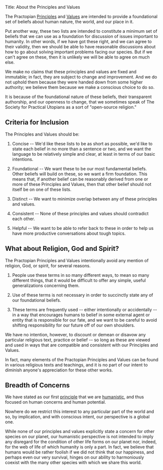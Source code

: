 Title: About the Principles and Values

The Practopian [Principles][] and [Values][] are intended to provide a foundational set of beliefs about human nature, the world, and our place in it. 

Put another way, these two lists are intended to constitute a minimum set of beliefs that we can use as a foundation for discussion of issues important to humanity. In other words, if we have got these right, and we can agree to their validity, then we should be able to have reasonable discussions about how to go about solving important problems facing our species. But if we can't agree on these, then it is unlikely we will be able to agree on much else. 

We make no claims that these principles and values are fixed and immutable; in fact, they are subject to change and improvement. And we do not uphold them because they were handed down from some higher authority; we believe them because we make a conscious choice to do so. 

It is because of the foundational nature of these beliefs, their transparent authorship, and our openness to change, that we sometimes speak of The Society for Practical Utopians as a sort of "open-source religion." 

## Criteria for Inclusion

The Principles and Values should be:

1. Concise -- We'd like these lists to be as short as possible, we'd like to state each belief in no more than a sentence or two, and we want the language to be relatively simple and clear, at least in terms of our basic intentions. 

2. Foundational -- We want these to be our most fundamental beliefs. Other beliefs will build on these, so we want a firm foundation. This means that, if another belief can be reasonably derived from one or more of these Principles and Values, then that other belief should not itself be on one of these lists. 

3. Distinct -- We want to minimize overlap between any of these principles and values. 

4. Consistent -- None of these principles and values should contradict each other. 

5. Helpful -- We want to be able to refer back to these in order to help us have more productive conversations about tough topics.  

## What about Religion, God and Spirit?

The Practopian Principles and Values intentionally avoid any mention of religion, God, or spirit, for several reasons.

1. People use these terms in so many different ways, to mean so many different things, that it would be difficult to offer any simple, useful generalizations concerning them. 

2. Use of these terms is not necessary in order to succinctly state any of our foundational beliefs. 

3. These terms are frequently used -- either intentionally or accidentally -- in a way that encourages humans to belief in some external agent or entity that is responsible for our fate, and we want to be careful to avoid shifting responsibility for our future off of our own shoulders. 

We have no intention, however, to discount or demean or disavow any particular religious text, practice or belief -- so long as these are viewed and used in ways that are compatible and consistent with our Principles and Values. 

In fact, many elements of the Practopian Principles and Values can be found in various religious texts and teachings, and it is no part of our intent to diminish anyone's appreciation for these other works. 


## Breadth of Concerns

We have stated as our first [principle][principles] that we are [humanistic][humanism], and thus focused on human concerns and human potential.

Nowhere do we restrict this interest to any particular part of the world and so, by implication, and with conscious intent, our perspective is a global one. 

While none of our principles and values explicitly state a concern for other species on our planet, our humanistic perspective is not intended to imply any disregard for the condition of other life forms on our planet nor, indeed, for the web of life of which humanity is only a part. In fact, we believe that humans would be rather foolish if we did not think that our happiness, and perhaps even our very survival, hinges on our ability to harmoniously coexist with the many other species with which we share this world. 

[humanism]:	  ../tags/humanism.html
[mission]:    mission.html
[principles]: principles.html
[values]:     values.html
